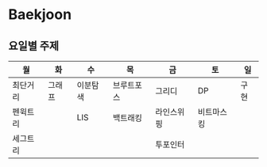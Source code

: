 # Baekjoon
## 요일별 주제
|월|화|수|목|금|토|일|
|---|---|---|---|---|---|---|
|최단거리|그래프|이분탐색|브루트포스|그리디|DP|구현
|펜윅트리||LIS|백트래킹|라인스위핑|비트마스킹|
|세그트리||||투포인터|